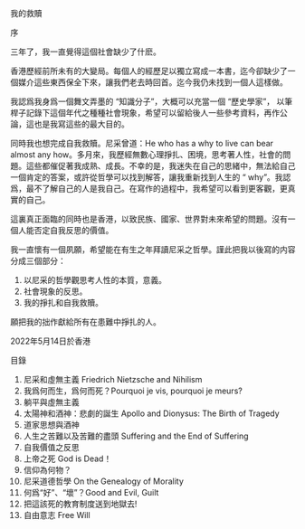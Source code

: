 我的救贖

序

三年了，我一直覺得這個社會缺少了什麽。

香港歷經前所未有的大變局。每個人的經歷足以獨立寫成一本書，迄今卻缺少了一個媒介這些東西保全下來，讓我們老去時回首。迄今我仍未找到一個人這樣做。

我認爲我身爲一個舞文弄墨的 “知識分子”，大概可以充當一個 “歷史學家”， 以筆桿子記錄下這個年代之種種社會現象，希望可以留給後人一些參考資料，再作公論，這也是我寫這些的最大目的。

同時我也想完成自我救贖。尼采曾道：He who has a why to live can bear almost any how。多月來，我歷經無數心理掙扎、困境，思考著人性，社會的問題。這些都催促著我成熟、成長。不幸的是，我迷失在自己的思緒中，無法給自己一個肯定的答案，或許從哲學可以找到解答，讓我重新找到人生的 “ why”。我認爲，最不了解自己的人是我自己。在寫作的過程中，我希望可以看到更客觀，更真實的自己。 

這裏真正面臨的同時也是香港，以致民族、國家、世界對未來希望的問題。沒有一個人能否定自我反思的價值。

我一直懷有一個夙願，希望能在有生之年拜讀尼采之哲學。謹此把我以後寫的内容分成三個部分：

1. 以尼采的哲學觀思考人性的本質，意義。
2. 社會現象的反思。
3. 我的掙扎和自我救贖。

願把我的拙作獻給所有在患難中掙扎的人。

2022年5月14日於香港

目錄

1. 尼采和虛無主義 Friedrich Nietzsche and Nihilism
2. 我爲何而生，爲何而死？Pourquoi je vis, pourquoi je meurs?
3. 躺平與虛無主義
4. 太陽神和酒神：悲劇的誕生 Apollo and Dionysus: The Birth of Tragedy
5. 道家思想與酒神
6. 人生之苦難以及苦難的盡頭 Suffering and the End of Suffering
7. 自我價值之反思
8. 上帝之死 God is Dead！
9. 信仰為何物？
10. 尼采道德哲學 On the Genealogy of Morality
11. 何爲“好”、“壞”？Good and Evil, Guilt
12. 把這該死的教育制度送到地獄去!
13. 自由意志 Free Will
